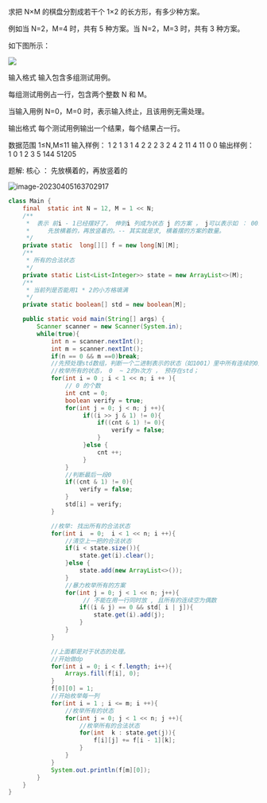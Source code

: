 求把 N×M 的棋盘分割成若干个 1×2 的长方形，有多少种方案。

例如当 N=2，M=4 时，共有 5 种方案。当 N=2，M=3 时，共有 3 种方案。

如下图所示：

![](https://www.acwing.com/media/article/image/2019/01/26/19_4dd1644c20-2411_1.jpg)

输入格式
输入包含多组测试用例。

每组测试用例占一行，包含两个整数 N 和 M。

当输入用例 N=0，M=0 时，表示输入终止，且该用例无需处理。

输出格式
每个测试用例输出一个结果，每个结果占一行。

数据范围
1≤N,M≤11
输入样例：
1 2
1 3
1 4
2 2
2 3
2 4
2 11
4 11
0 0
输出样例：
1
0
1
2
3
5
144
51205

题解:
核心 ： 先放横着的，再放竖着的

![image-20230405163702917](https://cloud.iava.top/markdown/image-20230405163702917.png)

~~~java
class Main {
    final  static int N = 12, M = 1 << N;
    /**
     *  表示 前i - 1已经摆好了， 伸到i 列成为状态 j 的方案 ， j可以表示如 ： 0010, i列的第三行伸出来了。
     *     先放横着的，再放竖着的。-- 其实就是求, 横着摆的方案的数量。
     */
    private static  long[][] f = new long[N][M];
    /**
     * 所有的合法状态
     */
    private static List<List<Integer>> state = new ArrayList<>(M);
    /**
     * 当前列是否能用1 * 2的小方格填满
     */
    private static boolean[] std = new boolean[M];

    public static void main(String[] args) {
        Scanner scanner = new Scanner(System.in);
        while(true){
            int n = scanner.nextInt();
            int m = scanner.nextInt();
            if(n == 0 && m ==0)break;
            //先预处理std数组，判断一个二进制表示的状态（如1001）里中所有连续的0是不是有偶数个, (所有的状态是 2的n次方 ， 1 << n, 每个二进制表示的状态有n位);
            //枚举所有的状态， 0  ~ 2的n次方 ， 预存在std；
            for(int i = 0 ; i < 1 << n; i ++ ){
                // 0 的个数
                int cnt = 0;
                boolean verify = true;
                for(int j = 0; j < n; j ++){
                     if((i >> j & 1) != 0){
                         if((cnt & 1) != 0){
                             verify = false;
                         }
                     }else {
                         cnt ++;
                     }
                }
                //判断最后一段0
                if((cnt & 1) != 0){
                    verify = false;
                }
                std[i] = verify;
            }

            //枚举: 找出所有的合法状态
            for(int i  = 0;  i < 1 << n; i ++){
                //清空上一把的合法状态
                if(i < state.size()){
                    state.get(i).clear();
                }else {
                    state.add(new ArrayList<>());
                }
                //暴力枚举所有的方案
                for(int j = 0; j < 1 << n; j++){
                     // 不能在用一行同时放 , 且所有的连续空为偶数
                    if((i & j) == 0 && std[ i | j]){
                        state.get(i).add(j);
                    }
                }
            }

            //上面都是对于状态的处理。
            //开始做dp
            for(int i = 0; i < f.length; i++){
                Arrays.fill(f[i], 0);
            }
            f[0][0] = 1;
            //开始枚举每一列
            for(int i = 1 ; i <= m; i ++){
                //枚举所有的状态
                for(int j = 0; j < 1 << n; j ++){
                    //枚举所有的合法状态
                    for(int  k : state.get(j)){
                        f[i][j] += f[i - 1][k];
                    }
                }
            }
            System.out.println(f[m][0]);
        }
    }
}

~~~

